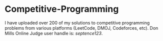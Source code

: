 # Competitive-Programming
I have uploaded over 200 of my solutions to competitive programming problems from various platforms (LeetCode, DMOJ, Codeforces, etc). Don Mills Online Judge user handle is: _septence123_.
